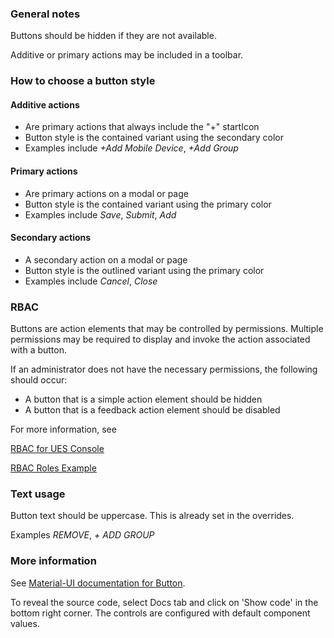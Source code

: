 ### General notes

Buttons should be hidden if they are not available.

Additive or primary actions may be included in a toolbar.

### How to choose a button style

#### Additive actions

- Are primary actions that always include the "+" startIcon
- Button style is the contained variant using the secondary color
- Examples include _+Add Mobile Device_, _+Add Group_

#### Primary actions

- Are primary actions on a modal or page
- Button style is the contained variant using the primary color
- Examples include _Save_, _Submit_, _Add_

#### Secondary actions

- A secondary action on a modal or page
- Button style is the outlined variant using the primary color
- Examples include _Cancel_, _Close_

### RBAC

Buttons are action elements that may be controlled by permissions. Multiple permissions may be required to display and invoke the action associated with a button.

If an administrator does not have the necessary permissions, the following should occur:

- A button that is a simple action element should be hidden
- A button that is a feedback action element should be disabled

For more information, see

[RBAC for UES Console](https://wikis.rim.net/pages/viewpage.action?spaceKey=UESUC&title=RBAC+for+UES+Console)

[RBAC Roles Example](#)

### Text usage

Button text should be uppercase. This is already set in the overrides.

Examples _REMOVE_, _+ ADD GROUP_

### More information

See <a href="https://material-ui.com/api/button/" target="_blank">Material-UI documentation for Button</a>.

To reveal the source code, select Docs tab and click on 'Show code' in the bottom right corner. The controls are configured with default component values.
